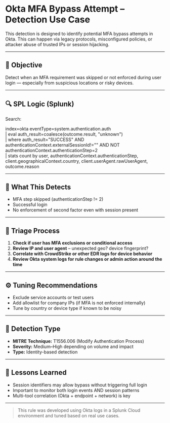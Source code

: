 # Okta MFA Bypass Attempt – Detection Use Case

This detection is designed to identify potential MFA bypass attempts in Okta. This can happen via legacy protocols, misconfigured policies, or attacker abuse of trusted IPs or session hijacking.

---

## 🎯 Objective

Detect when an MFA requirement was skipped or not enforced during user login — especially from suspicious locations or risky devices.

---

## 🔍 SPL Logic (Splunk)

Search:

index=okta eventType=system.authentication.auth  
| eval auth_result=coalesce(outcome.result, "unknown")  
| where auth_result="SUCCESS" AND authenticationContext.externalSessionId!="" AND NOT authenticationContext.authenticationStep=2  
| stats count by user, authenticationContext.authenticationStep, client.geographicalContext.country, client.userAgent.rawUserAgent, outcome.reason

---

## 🧪 What This Detects

- MFA step skipped (authenticationStep != 2)
- Successful login
- No enforcement of second factor even with session present

---

## 🧠 Triage Process

1. **Check if user has MFA exclusions or conditional access**  
2. **Review IP and user agent** – unexpected geo? device fingerprint?
3. **Correlate with CrowdStrike or other EDR logs for device behavior**
4. **Review Okta system logs for rule changes or admin action around the time**

---

## ⚙️ Tuning Recommendations

- Exclude service accounts or test users
- Add allowlist for company IPs (if MFA is not enforced internally)
- Tune by country or device type if known to be noisy

---

## 📌 Detection Type

- **MITRE Technique:** T1556.006 (Modify Authentication Process)
- **Severity:** Medium–High depending on volume and impact
- **Type:** Identity-based detection

---

## 🧠 Lessons Learned

- Session identifiers may allow bypass without triggering full login
- Important to monitor both login events AND session patterns
- Multi-tool correlation (Okta + endpoint + network) is key

---

> This rule was developed using Okta logs in a Splunk Cloud environment and tuned based on real use cases.


